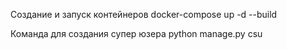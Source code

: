 Создание и запуск контейнеров docker-compose up -d --build

Команда для создания супер юзера python manage.py csu